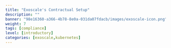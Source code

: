 ```yaml
---
title: "Exoscale's Contractual Setup"
description: ""
banner: "98e16360-a366-4b78-8e0a-031da07fdacb/images/exoscale-icon.png"
weight: 7
tags: [compliance]
level: [introductory]
categories: [exoscale,kubernetes]
---
```

